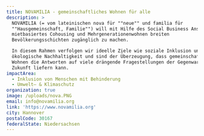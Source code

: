 ```yaml
---
title: NOVAMILIA - gemeinschaftliches Wohnen für alle
description: >
  NOVAMILIA (= vom lateinischen nova für ""neue"" und familia für
  ""Hausgemeinschaft, Familie"") will mit Hilfe des Social Business Ansatzes
  mietbasiertes Cohousing und Mehrgenerationenwohnen breiten
  Bevölkerungsschichten zugänglich zu machen. 

  In diesem Rahmen verfolgen wir ideelle Ziele wie soziale Inklusion und
  ökologische Nachhaltigkeit und sind der Überzeugung, dass gemeinschaftliches
  Wohnen die Antworten auf viele drängende Fragestellungen der Gegenwart und
  Zukunft liefern kann.
impactArea:
  - Inklusion von Menschen mit Behinderung
  - Umwelt– & Klimaschutz
organization: true
image: /uploads/nova.PNG
email: info@novamilia.org
link: 'https://www.novamilia.org'
city: Hannover
postalCode: 30167
federalState: Niedersachsen
---
```


